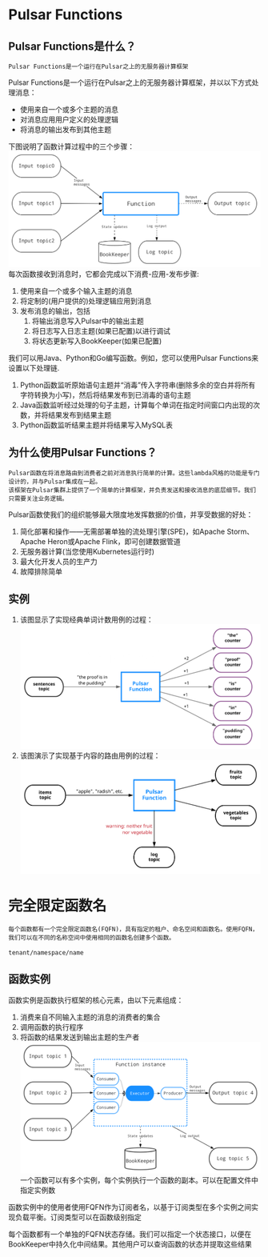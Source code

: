 # Pulsar Functions
## Pulsar Functions是什么？
    Pulsar Functions是一个运行在Pulsar之上的无服务器计算框架
Pulsar Functions是一个运行在Pulsar之上的无服务器计算框架，并以以下方式处理消息：
- 使用来自一个或多个主题的消息
- 对消息应用用户定义的处理逻辑
- 将消息的输出发布到其他主题

下图说明了函数计算过程中的三个步骤：
![img_43.png](img_43.png)
每次函数接收到消息时，它都会完成以下消费-应用-发布步骤:
1. 使用来自一个或多个输入主题的消息
2. 将定制的(用户提供的)处理逻辑应用到消息
3. 发布消息的输出，包括
   1. 将输出消息写入Pulsar中的输出主题
   2. 将日志写入日志主题(如果已配置)以进行调试
   3. 将状态更新写入BookKeeper(如果已配置)
      
我们可以用Java、Python和Go编写函数。例如，您可以使用Pulsar Functions来设置以下处理链.
1. Python函数监听原始语句主题并“消毒”传入字符串(删除多余的空白并将所有字符转换为小写)，然后将结果发布到已消毒的语句主题
2. Java函数监听经过处理的句子主题，计算每个单词在指定时间窗口内出现的次数，并将结果发布到结果主题
3. Python函数监听结果主题并将结果写入MySQL表

## 为什么使用Pulsar Functions？
    Pulsar函数在将消息路由到消费者之前对消息执行简单的计算。这些lambda风格的功能是专门设计的，并与Pulsar集成在一起。
    该框架在Pulsar集群上提供了一个简单的计算框架，并负责发送和接收消息的底层细节。我们只需要关注业务逻辑。
Pulsar函数使我们的组织能够最大限度地发挥数据的价值，并享受数据的好处：
1. 简化部署和操作——无需部署单独的流处理引擎(SPE)，如Apache Storm、Apache Heron或Apache Flink，即可创建数据管道
2. 无服务器计算(当您使用Kubernetes运行时)
3. 最大化开发人员的生产力
4. 故障排除简单

## 实例
1. 该图显示了实现经典单词计数用例的过程：
![img_44.png](img_44.png)
2. 该图演示了实现基于内容的路由用例的过程：
![img_45.png](img_45.png)
# 完全限定函数名
    每个函数都有一个完全限定函数名(FQFN)，具有指定的租户、命名空间和函数名。使用FQFN，我们可以在不同的名称空间中使用相同的函数名创建多个函数。
```text
tenant/namespace/name
```
## 函数实例
函数实例是函数执行框架的核心元素，由以下元素组成：
1. 消费来自不同输入主题的消息的消费者的集合
2. 调用函数的执行程序
3. 将函数的结果发送到输出主题的生产者
![img_46.png](img_46.png)
一个函数可以有多个实例，每个实例执行一个函数的副本。可以在配置文件中指定实例数

函数实例中的使用者使用FQFN作为订阅者名，以基于订阅类型在多个实例之间实现负载平衡。订阅类型可以在函数级别指定

每个函数都有一个单独的FQFN状态存储。我们可以指定一个状态接口，以便在BookKeeper中持久化中间结果。其他用户可以查询函数的状态并提取这些结果
